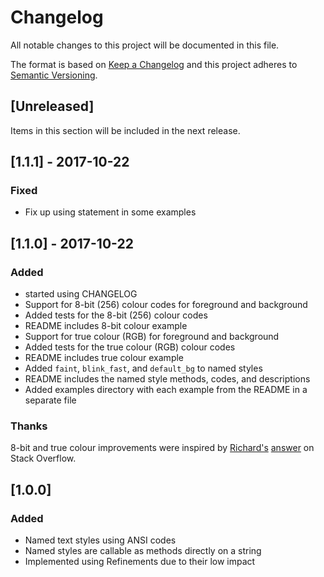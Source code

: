 # Changelog
All notable changes to this project will be documented in this file.

The format is based on [Keep a Changelog](http://keepachangelog.com/en/1.0.0/) and this project adheres to [Semantic Versioning](http://semver.org/spec/v2.0.0.html).

## [Unreleased]

Items in this section will be included in the next release.

## [1.1.1] - 2017-10-22
### Fixed
- Fix up using statement in some examples

## [1.1.0] - 2017-10-22

### Added
- started using CHANGELOG
- Support for 8-bit (256) colour codes for foreground and background
- Added tests for the 8-bit (256) colour codes
- README includes 8-bit colour example
- Support for true colour (RGB) for foreground and background
- Added tests for the true colour (RGB) colour codes
- README includes true colour example
- Added `faint`, `blink_fast`, and `default_bg` to named styles
- README includes the named style methods, codes, and descriptions
- Added examples directory with each example from the README in a separate file

### Thanks
8-bit and true colour improvements were inspired by [Richard's](https://stackoverflow.com/users/752843/richard) [answer](https://stackoverflow.com/a/33206814/848668) on Stack Overflow.

## [1.0.0]
### Added
- Named text styles using ANSI codes
- Named styles are callable as methods directly on a string
- Implemented using Refinements due to their low impact
